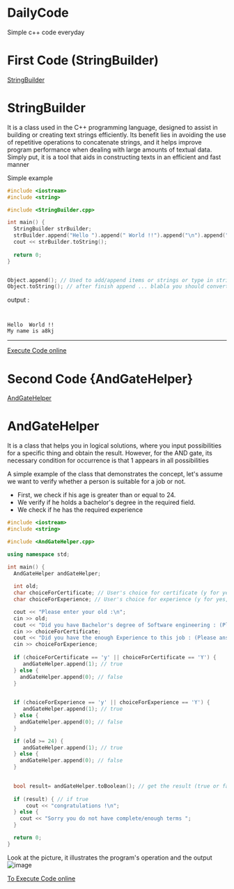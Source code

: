 # DailyCode
Simple c++ code everyday 

# First Code (StringBuilder)
 
[StringBuilder](https://github.com/a8kj7sea/DailyCode/blob/main/StringBuilder.cpp)

# **StringBuilder**

It is a class used in the C++ programming language, designed to assist in building or creating text strings efficiently. Its benefit lies in avoiding the use of repetitive operations to concatenate strings, and it helps improve program performance when dealing with large amounts of textual data. Simply put, it is a tool that aids in constructing texts in an efficient and fast manner


Simple example 
```cpp
#include <iostream>
#include <string>

#include <StringBuilder.cpp>

int main() {
  StringBuilder strBuilder;
  strBuilder.append("Hello ").append(" World !!").append("\n").append("My name is a8kj").append("\n");
  cout << strBuilder.toString();
  
  return 0;
}

```


```cpp

Object.append(); // Used to add/append items or strings or type in string
Object.toString(); // after finish append ... blabla you should convert them to string by toString();
```

output :
```


Hello  World !!
My name is a8kj

```

<hr>

[Execute Code online](https://onlinegdb.com/onvVqu89NR)

# Second Code {AndGateHelper}

[AndGateHelper](https://github.com/a8kj7sea/DailyCode/blob/main/AndGateHelper.cpp)


# **AndGateHelper**

It is a class that helps you in logical solutions, where you input possibilities for a specific thing and obtain the result. However, for the AND gate, its necessary condition for occurrence is that 1 appears in all possibilities


A simple example of the class that demonstrates the concept, let's assume we want to verify whether a person is suitable for a job or not.

- First, we check if his age is greater than or equal to 24.
- We verify if he holds a bachelor's degree in the required field.
- We check if he has the required experience

```cpp
#include <iostream>
#include <string>

#include <AndGateHelper.cpp>

using namespace std;

int main() {
  AndGateHelper andGateHelper;
  
  int old;
  char choiceForCertificate; // User's choice for certificate (y for yes, n for no)
  char choiceForExperience; // User's choice for experience (y for yes, n for no)

  cout << "Please enter your old :\n";
  cin >> old;
  cout << "Did you have Bachelor's degree of Software engineering : (Please answer with y or n) \n";
  cin >> choiceForCertificate;
  cout << "Did you have the enough Experience to this job : (Please answer with y or n) \n";
  cin >> choiceForExperience;
  
  if (choiceForCertificate == 'y' || choiceForCertificate == 'Y') {
     andGateHelper.append(1); // true
  } else {
    andGateHelper.append(0); // false
  }

 
  if (choiceForExperience == 'y' || choiceForExperience == 'Y') {
     andGateHelper.append(1); // true
  } else {
    andGateHelper.append(0); // false
  }

  if (old >= 24) {
     andGateHelper.append(1); // true
  } else {
    andGateHelper.append(0); // false
  }

  
  bool result= andGateHelper.toBoolean(); // get the result (true or false) 
  
  if (result) { // if true
      cout << "congratulations !\n";
  } else {  
    cout << "Sorry you do not have complete/enough terms ";
  }  

  return 0;
}

```
 
Look at the picture, it illustrates the program's operation and the output
![image](https://github.com/a8kj7sea/DailyCode/assets/104179839/5fc2a5b1-8082-46e5-8f64-a2c5f82b823a)



[To Execute Code online](https://onlinegdb.com/meJZUlBmZ)


